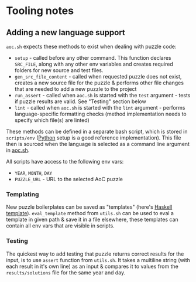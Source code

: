 # Tooling notes

## Adding a new language support

`aoc.sh` expects these methods to exist when dealing with puzzle code:

- `setup` - called before any other command. This function declares `SRC_FILE`,
  along with any other env variables and creates required folders for new
  source and test files.
- `gen_src_file_content` - called when requested puzzle does not exist,
  creates a new source file for the puzzle & performs other file changes that
  are needed to add a new puzzle to the project
- `run_assert` - called when `aoc.sh` is started with the `test` argument -
  tests if puzzle results are valid. See "Testing" section below
- `lint` - called when `aoc.sh` is started with the `lint` argument - performs
  language-specific formatting checks (method implementation needs to specify
  which file(s) are linted)

These methods can be defined in a separate bash script, which is stored in
`scripts/env` ([Python](../scripts/env/python.sh) setup is a good reference implementation).
This file then is sourced when the language is selected as a command line
argument in [aoc.sh](https://github.com/skazhy/advent/blob/master/aoc.sh#L15).

All scripts have access to the following env vars:

- `YEAR`, `MONTH`, `DAY`
- `PUZZLE_URL` - URL to the selected AoC puzzle

### Templating

New puzzle boilerplates can be saved as "templates" (here's [Haskell
template](https://github.com/skazhy/advent/blob/master/scripts/templates/haskell.txt)).
`eval_template` method from `utils.sh` can be used to eval a template in given
path & save it in a file elsewhere, these templates can contain all env vars
that are visible in scripts.

### Testing

The quickest way to add testing that puzzle returns correct results for the
input, is to use `assert` function from `utils.sh`. It takes a multiline
string (with each result in it's own line) as an input & compares it to values
from the `results/solutions` file for the same year and day.
